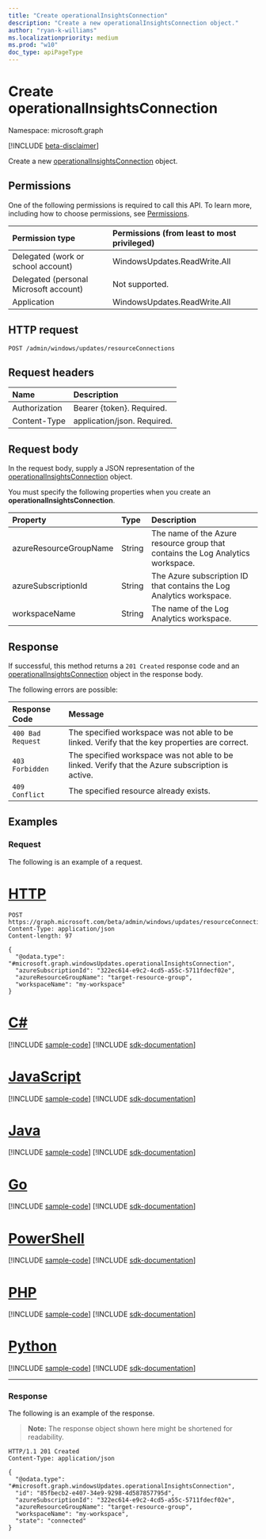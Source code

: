 ```yaml
---
title: "Create operationalInsightsConnection"
description: "Create a new operationalInsightsConnection object."
author: "ryan-k-williams"
ms.localizationpriority: medium
ms.prod: "w10"
doc_type: apiPageType
---
```


# Create operationalInsightsConnection
Namespace: microsoft.graph

[!INCLUDE [beta-disclaimer](../../includes/beta-disclaimer.md)]

Create a new [operationalInsightsConnection](../resources/windowsupdates-operationalinsightsconnection.md) object.

## Permissions
One of the following permissions is required to call this API. To learn more, including how to choose permissions, see [Permissions](/graph/permissions-reference).

|Permission type|Permissions (from least to most privileged)|
|:---|:---|
|Delegated (work or school account)|WindowsUpdates.ReadWrite.All|
|Delegated (personal Microsoft account)|Not supported.|
|Application|WindowsUpdates.ReadWrite.All|

## HTTP request

<!-- {
  "blockType": "ignored"
}
-->
``` http
POST /admin/windows/updates/resourceConnections
```

## Request headers
|Name|Description|
|:---|:---|
|Authorization|Bearer {token}. Required.|
|Content-Type|application/json. Required.|

## Request body
In the request body, supply a JSON representation of the [operationalInsightsConnection](../resources/windowsupdates-operationalinsightsconnection.md) object.

You must specify the following properties when you create an **operationalInsightsConnection**.

|Property|Type|Description|
|:---|:---|:---|
|azureResourceGroupName|String|The name of the Azure resource group that contains the Log Analytics workspace.|
|azureSubscriptionId|String|The Azure subscription ID that contains the Log Analytics workspace.|
|workspaceName|String|The name of the Log Analytics workspace.|

## Response

If successful, this method returns a `201 Created` response code and an [operationalInsightsConnection](../resources/windowsupdates-operationalinsightsconnection.md) object in the response body.

The following errors are possible:

|Response Code|Message|
|:---|:---|
|`400 Bad Request`|The specified workspace was not able to be linked. Verify that the key properties are correct.|
|`403 Forbidden`|The specified workspace was not able to be linked. Verify that the Azure subscription is active.|
|`409 Conflict`|The specified resource already exists.|

## Examples

### Request
The following is an example of a request.

# [HTTP](#tab/http)
<!-- {
  "blockType": "request",
  "name": "create_operationalInsightsConnection_from_"
}
-->
``` http
POST https://graph.microsoft.com/beta/admin/windows/updates/resourceConnections
Content-Type: application/json
Content-length: 97

{
  "@odata.type": "#microsoft.graph.windowsUpdates.operationalInsightsConnection",
  "azureSubscriptionId": "322ec614-e9c2-4cd5-a55c-5711fdecf02e",
  "azureResourceGroupName": "target-resource-group",
  "workspaceName": "my-workspace"
}
```

# [C#](#tab/csharp)
[!INCLUDE [sample-code](../includes/snippets/csharp/create-operationalinsightsconnection-from--csharp-snippets.md)]
[!INCLUDE [sdk-documentation](../includes/snippets/snippets-sdk-documentation-link.md)]

# [JavaScript](#tab/javascript)
[!INCLUDE [sample-code](../includes/snippets/javascript/create-operationalinsightsconnection-from--javascript-snippets.md)]
[!INCLUDE [sdk-documentation](../includes/snippets/snippets-sdk-documentation-link.md)]

# [Java](#tab/java)
[!INCLUDE [sample-code](../includes/snippets/java/create-operationalinsightsconnection-from--java-snippets.md)]
[!INCLUDE [sdk-documentation](../includes/snippets/snippets-sdk-documentation-link.md)]

# [Go](#tab/go)
[!INCLUDE [sample-code](../includes/snippets/go/create-operationalinsightsconnection-from--go-snippets.md)]
[!INCLUDE [sdk-documentation](../includes/snippets/snippets-sdk-documentation-link.md)]

# [PowerShell](#tab/powershell)
[!INCLUDE [sample-code](../includes/snippets/powershell/create-operationalinsightsconnection-from--powershell-snippets.md)]
[!INCLUDE [sdk-documentation](../includes/snippets/snippets-sdk-documentation-link.md)]

# [PHP](#tab/php)
[!INCLUDE [sample-code](../includes/snippets/php/create-operationalinsightsconnection-from--php-snippets.md)]
[!INCLUDE [sdk-documentation](../includes/snippets/snippets-sdk-documentation-link.md)]

# [Python](#tab/python)
[!INCLUDE [sample-code](../includes/snippets/python/create-operationalinsightsconnection-from--python-snippets.md)]
[!INCLUDE [sdk-documentation](../includes/snippets/snippets-sdk-documentation-link.md)]

---

### Response
The following is an example of the response.
>**Note:** The response object shown here might be shortened for readability.
<!-- {
  "blockType": "response",
  "truncated": true,
  "@odata.type": "microsoft.graph.windowsUpdates.operationalInsightsConnection"
}
-->
``` http
HTTP/1.1 201 Created
Content-Type: application/json

{
  "@odata.type": "#microsoft.graph.windowsUpdates.operationalInsightsConnection",
  "id": "85fbecb2-e407-34e9-9298-4d587857795d",
  "azureSubscriptionId": "322ec614-e9c2-4cd5-a55c-5711fdecf02e",
  "azureResourceGroupName": "target-resource-group",
  "workspaceName": "my-workspace",
  "state": "connected"
}
```

